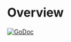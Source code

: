 # Overview

[![GoDoc](https://godoc.org/github.com/aws/aws-lambda-go/lambda/messages?status.svg)](https://godoc.org/github.com/aws/aws-lambda-go/lambda/messages)
